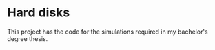 # Hard disks

This project has the code for the simulations required in my bachelor's degree thesis.
